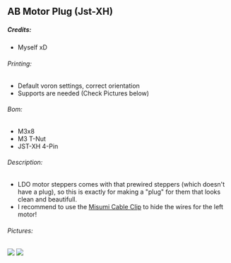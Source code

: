 ## AB Motor Plug (Jst-XH)
##### Credits:
- Myself xD

###### Printing:
- Default voron settings, correct orientation
- Supports are needed (Check Pictures below)

###### Bom:
- M3x8
- M3 T-Nut
- JST-XH 4-Pin

###### Description:
- LDO motor steppers comes with that prewired steppers (which doesn't have a plug), so this is exactly for making a "plug" for them that looks clean and beautifull.
- I recommend to use the [Misumi Cable Clip](https://github.com/Ramalama2/Voron-2-Mods/tree/main/Misumi_Cable_Clip "Misumi Cable Clip") to hide the wires for the left motor!

###### Pictures:
![](https://github.com/Ramalama2/Voron-2-Mods/raw/main/AB_Plug_JST-XH/Pic-Index.jpg)
![](https://github.com/Ramalama2/Voron-2-Mods/raw/main/AB_Plug_JST-XH/AB_Connector_Plug_V2.1_JstXH.png)
